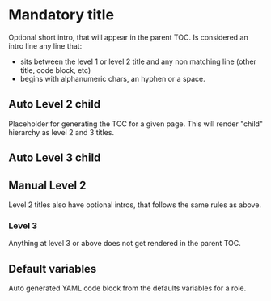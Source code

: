 # Mandatory title
Optional short intro, that will appear in the parent TOC. Is considered an intro line any line that:
- sits between the level 1 or level 2 title and any non matching line (other title, code block, etc)
- begins with alphanumeric chars, an hyphen or a space.

<!--TOC-->
## Auto Level 2 child
Placeholder for generating the TOC for a given page.
This will render "child" hierarchy as level 2 and 3 titles.
## Auto Level 3 child
<!--ENDTOC-->

## Manual Level 2
Level 2 titles also have optional intros, that follows the same rules as above.

### Level 3
Anything at level 3 or above does not get rendered in the parent TOC.

<!--ROLEVARS-->
## Default variables
Auto generated YAML code block from the defaults variables for a role.
<!--ENDROLEVARS-->
